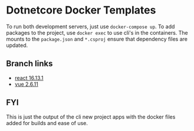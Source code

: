# Dotnetcore Docker Templates

To run both development servers, just use `docker-compose up`. To add packages to the project, use `docker exec` to use cli's in the containers. The mounts to the `package.json` and `*.csproj` ensure that dependency files are updated.

## Branch links

- [react 16.13.1](/tree/react-16.3.1/)
- [vue 2.6.11](/tree/react-16.3.1/)

## FYI

This is just the output of the cli new project apps with the docker files added for builds and ease of use.
